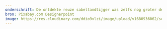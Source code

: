 ```yaml
---
onderschrift: De ontdekte reuze sabeltandtijger was zelfs nog groter de onze moderne leeuw.
bron: Pixabay.com Designerpoint
image: https://res.cloudinary.com/ddio9vlzi/image/upload/v1680936062/sciencegeek/posts/mannetjesleeuw-landschap-leeuwenmanen.jpg
---
```

